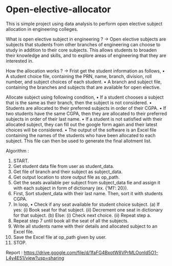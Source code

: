 # Open-elective-allocator
This is simple project using data analysis to perform open elective subject allocation in engineering colleges. 

What is open elective subject in engineering ?
-> Open elective subjects are subjects that students from other branches of engineering can choose to study in addition to their core subjects. 
   This allows students to broaden their knowledge and skills, and to explore areas of engineering that they are interested in.

How the allocation works ?
->  Frist get the student information as follows,
   •	A student choice file, containing the PRN, name, branch, division, roll number, and subject choices of each student.
   •	A branch and subject file, containing the branches and subjects that are available for open elective.

  Allocate subject using following condition,
   •	If a student chooses a subject that is the same as their branch, then the subject is not considered.
   •	Students are allocated to their preferred subjects in order of their CGPA.
   •	If two students have the same CGPA, then they are allocated to their preferred subjects in order of their last name.
   •	If a student is not satisfied with their allocated subject, they can fill out the google form again and their latest choices will be considered.
   •	The output of the software is an Excel file containing the names of the students who have been allocated to each subject. This file can then be used to generate the final allotment list.

Algorithm :
1)	START.
2)	Get student data file from user as student_data.
3)	Get file of branch and their subject as subject_data.
4)	Get output location to store output file as op_path.
5)	Get the seats available per subject from subject_data fie and assign it with each subject in form of dictionary (ex. {‘M1’: 20}).
6)	First, Sort student_data with their last name. Then, sort it with students CGPA.
7)	In loop,
•	Check if any seat available for student choice subject.
(a)	If yes:
(i)	Book seat for that subject.
(ii)	Decrement one seat in dictionary for that subject.
(b)	Else:
(i)	Check next choice.
(ii)	Repeat step a.
8)	Repeat step 7 until book all the seat of all the subjects.
9)	Write all students name with their details and allocated subject to an Excel file.
10)	Save the Excel file at op_path given by user.
11)	STOP.

Report : https://drive.google.com/file/d/1faFG4BxotW8VPrMLOonId5O1-L4y4E51/view?usp=sharing

